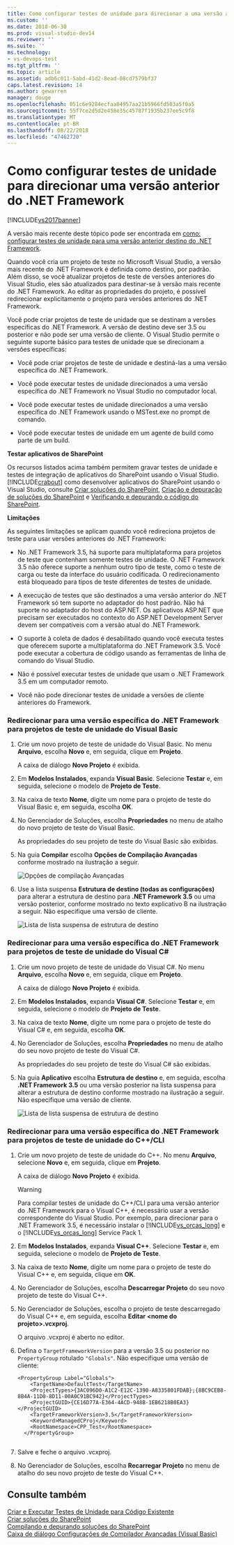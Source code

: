 ```yaml
---
title: Como configurar testes de unidade para direcionar a uma versão anterior do .NET Framework | Microsoft Docs
ms.custom: ''
ms.date: 2018-06-30
ms.prod: visual-studio-dev14
ms.reviewer: ''
ms.suite: ''
ms.technology:
- vs-devops-test
ms.tgt_pltfrm: ''
ms.topic: article
ms.assetid: adb6c011-5abd-41d2-8ead-08cd7579bf37
caps.latest.revision: 14
ms.author: gewarren
manager: douge
ms.openlocfilehash: 051c6e9284ecfaa84957aa21b5966fd503a5f0a5
ms.sourcegitcommit: 55f7ce2d5d2e458e35c45787f1935b237ee5c9f8
ms.translationtype: MT
ms.contentlocale: pt-BR
ms.lasthandoff: 08/22/2018
ms.locfileid: "47462720"
---
```

# <a name="how-to-configure-unit-tests-to-target-an-earlier-version-of-the-net-framework"></a>Como configurar testes de unidade para direcionar uma versão anterior do .NET Framework
[!INCLUDE[vs2017banner](../includes/vs2017banner.md)]

A versão mais recente deste tópico pode ser encontrada em [como: configurar testes de unidade para uma versão anterior destino do .NET Framework](https://docs.microsoft.com/visualstudio/test/how-to-configure-unit-tests-to-target-an-earlier-version-of-the-dotnet-framework).  
  
Quando você cria um projeto de teste no Microsoft Visual Studio, a versão mais recente do .NET Framework é definida como destino, por padrão. Além disso, se você atualizar projetos de teste de versões anteriores do Visual Studio, eles são atualizados para destinar-se à versão mais recente do .NET Framework. Ao editar as propriedades do projeto, é possível redirecionar explicitamente o projeto para versões anteriores do .NET Framework.  
  
 Você pode criar projetos de teste de unidade que se destinam a versões específicas do .NET Framework. A versão de destino deve ser 3.5 ou posterior e não pode ser uma versão de cliente. O Visual Studio permite o seguinte suporte básico para testes de unidade que se direcionam a versões específicas:  
  
-   Você pode criar projetos de teste de unidade e destiná-las a uma versão específica do .NET Framework.  
  
-   Você pode executar testes de unidade direcionados a uma versão específica do .NET Framework no Visual Studio no computador local.  
  
-   Você pode executar testes de unidade direcionados a uma versão específica do .NET Framework usando o MSTest.exe no prompt de comando.  
  
-   Você pode executar testes de unidade em um agente de build como parte de um build.  
  
 **Testar aplicativos de SharePoint**  
  
 Os recursos listados acima também permitem gravar testes de unidade e testes de integração de aplicativos do SharePoint usando o Visual Studio. [!INCLUDE[crabout](../includes/crabout-md.md)] como desenvolver aplicativos do SharePoint usando o Visual Studio, consulte [Criar soluções do SharePoint](http://msdn.microsoft.com/library/4bfb1e59-97c9-4594-93f8-3068b4eb9631), [Criação e depuração de soluções do SharePoint](http://msdn.microsoft.com/library/c9e7c9ab-4eb3-40cd-a9b9-6c2a896f70ae) e [Verificando e depurando o código do SharePoint](http://msdn.microsoft.com/library/b5f3bce2-6a51-41b1-a292-9e384bae420c).  
  
 **Limitações**  
  
 As seguintes limitações se aplicam quando você redireciona projetos de teste para usar versões anteriores do .NET Framework:  
  
-   No .NET Framework 3.5, há suporte para multiplataforma para projetos de teste que contenham somente testes de unidade. O .NET Framework 3.5 não oferece suporte a nenhum outro tipo de teste, como o teste de carga ou teste da interface do usuário codificada. O redirecionamento está bloqueado para tipos de teste diferentes de testes de unidade.  
  
-   A execução de testes que são destinados a uma versão anterior do .NET Framework só tem suporte no adaptador do host padrão. Não há suporte no adaptador do host do ASP.NET. Os aplicativos ASP.NET que precisam ser executados no contexto do ASP.NET Development Server devem ser compatíveis com a versão atual do .NET Framework.  
  
-   O suporte à coleta de dados é desabilitado quando você executa testes que oferecem suporte a multiplataforma do .NET Framework 3.5. Você pode executar a cobertura de código usando as ferramentas de linha de comando do Visual Studio.  
  
-   Não é possível executar testes de unidade que usam o .NET Framework 3.5 em um computador remoto.  
  
-   Você não pode direcionar testes de unidade a versões de cliente anteriores do Framework.  
  
### <a name="re-targeting-to-a-specific-version-of-the-net-framework-for-visual-basic-unit-test-projects"></a>Redirecionar para uma versão específica do .NET Framework para projetos de teste de unidade do Visual Basic  
  
1.  Crie um novo projeto de teste de unidade do Visual Basic. No menu **Arquivo**, escolha **Novo** e, em seguida, clique em **Projeto**.  
  
     A caixa de diálogo **Novo Projeto** é exibida.  
  
2.  Em **Modelos Instalados**, expanda **Visual Basic**. Selecione **Testar** e, em seguida, selecione o modelo de **Projeto de Teste**.  
  
3.  Na caixa de texto **Nome**, digite um nome para o projeto de teste do Visual Basic e, em seguida, escolha **OK**.  
  
4.  No Gerenciador de Soluções, escolha **Propriedades** no menu de atalho do novo projeto de teste do Visual Basic.  
  
     As propriedades do seu projeto de teste do Visual Basic são exibidas.  
  
5.  Na guia **Compilar** escolha **Opções de Compilação Avançadas** conforme mostrado na ilustração a seguir.  
  
     ![Opções de compilação Avançadas](../test/media/howtoconfigureunittest35frameworka.png "HowToConfigureUnitTest35FrameworkA")  
  
6.  Use a lista suspensa **Estrutura de destino (todas as configurações)** para alterar a estrutura de destino para **.NET Framework 3.5** ou uma versão posterior, conforme mostrado no texto explicativo B na ilustração a seguir. Não especifique uma versão de cliente.  
  
     ![Lista de lista suspensa de estrutura de destino](../test/media/howtoconfigureunitest35frameworkstepb.png "HowToConfigureUniTest35FrameworkStepB")  
  
### <a name="re-targeting-to-a-specific-version-of-the-net-framework-for-visual-c-unit-test-projects"></a>Redirecionar para uma versão específica do .NET Framework para projetos de teste de unidade do Visual C#  
  
1.  Crie um novo projeto de teste de unidade do Visual C#. No menu **Arquivo**, escolha **Novo** e, em seguida, clique em **Projeto**.  
  
     A caixa de diálogo **Novo Projeto** é exibida.  
  
2.  Em **Modelos Instalados**, expanda **Visual C#**. Selecione **Testar** e, em seguida, selecione o modelo de **Projeto de Teste**.  
  
3.  Na caixa de texto **Nome**, digite um nome para o projeto de teste do Visual C# e, em seguida, escolha **OK**.  
  
4.  No Gerenciador de Soluções, escolha **Propriedades** no menu de atalho do seu novo projeto de teste do Visual C#.  
  
     As propriedades do seu projeto de teste do Visual C# são exibidas.  
  
5.  Na guia **Aplicativo** escolha **Estrutura de destino** e, em seguida, escolha **.NET Framework 3.5** ou uma versão posterior na lista suspensa para alterar a estrutura de destino conforme mostrado na ilustração a seguir. Não especifique uma versão de cliente.  
  
     ![Lista de lista suspensa de estrutura de destino](../test/media/howtoconfigureunittest35frameworkcsharp.png "HowToConfigureUnitTest35FrameworkCSharp")  
  
### <a name="re-targeting-to-a-specific-version-of-the-net-framework-for-ccli-unit-test-projects"></a>Redirecionar para uma versão específica do .NET Framework para projetos de teste de unidade do C++/CLI  
  
1.  Crie um novo projeto de teste de unidade do C++. No menu **Arquivo**, selecione **Novo** e, em seguida, clique em **Projeto**.  
  
     A caixa de diálogo **Novo Projeto** é exibida.  
  
    > [!WARNING]
    >  Para compilar testes de unidade do C++/CLI para uma versão anterior do .NET Framework para o Visual C++, é necessário usar a versão correspondente do Visual Studio. Por exemplo, para direcionar para o .NET Framework 3.5, é necessário instalar o [!INCLUDE[vs_orcas_long](../includes/vs-orcas-long-md.md)] e o [!INCLUDE[vs_orcas_long](../includes/vs-orcas-long-md.md)] Service Pack 1.  
  
2.  Em **Modelos Instalados**, expanda **Visual C++**. Selecione **Testar** e, em seguida, selecione o modelo de **Projeto de Teste**.  
  
3.  Na caixa de texto **Nome**, digite um nome para o projeto de teste do Visual C++ e, em seguida, clique em **OK**.  
  
4.  No Gerenciador de Soluções, escolha **Descarregar Projeto** do seu novo projeto de teste do Visual C++.  
  
5.  No Gerenciador de Soluções, escolha o projeto de teste descarregado do Visual C++ e, em seguida, escolha **Editar \<nome do projeto>.vcxproj**.  
  
     O arquivo .vcxproj é aberto no editor.  
  
6.  Defina o `TargetFrameworkVersion` para a versão 3.5 ou posterior no `PropertyGroup` rotulado `"Globals"`. Não especifique uma versão de cliente:  
  
    ```  
    <PropertyGroup Label="Globals">  
        <TargetName>DefaultTest</TargetName>  
        <ProjectTypes>{3AC096D0-A1C2-E12C-1390-A8335801FDAB};{8BC9CEB8-8B4A-11D0-8D11-00A0C91BC942}</ProjectTypes>  
        <ProjectGUID>{CE16D77A-E364-4ACD-948B-1EB6218B0EA3}</ProjectGUID>  
        <TargetFrameworkVersion>3.5</TargetFrameworkVersion>  
        <Keyword>ManagedCProj</Keyword>  
        <RootNamespace>CPP_Test</RootNamespace>  
      </PropertyGroup>  
  
    ```  
  
7.  Salve e feche o arquivo .vcxproj.  
  
8.  No Gerenciador de Soluções, escolha **Recarregar Projeto** no menu de atalho do seu novo projeto de teste do Visual C++.  
  
## <a name="see-also"></a>Consulte também  
 [Criar e Executar Testes de Unidade para Código Existente](http://msdn.microsoft.com/en-us/e8370b93-085b-41c9-8dec-655bd886f173)   
 [Criar soluções do SharePoint](http://msdn.microsoft.com/library/4bfb1e59-97c9-4594-93f8-3068b4eb9631)   
 [Compilando e depurando soluções do SharePoint](http://msdn.microsoft.com/library/c9e7c9ab-4eb3-40cd-a9b9-6c2a896f70ae)   
 [Caixa de diálogo Configurações de Compilador Avançadas (Visual Basic)](../ide/reference/advanced-compiler-settings-dialog-box-visual-basic.md)



